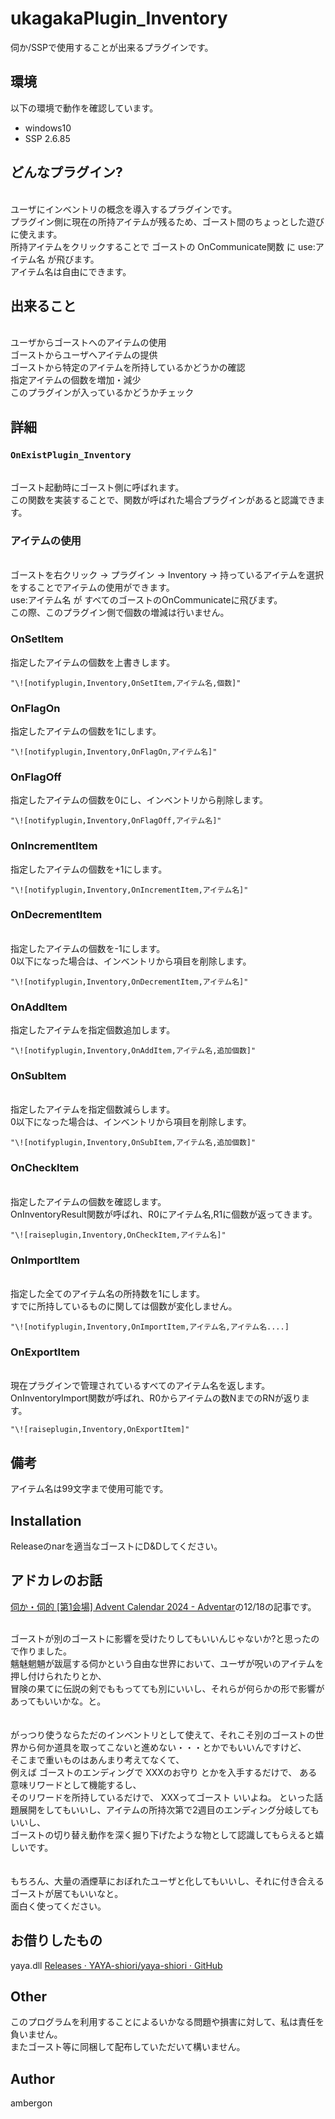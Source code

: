 # ukagakaPlugin_Inventory
伺か/SSPで使用することが出来るプラグインです。


## 環境
以下の環境で動作を確認しています。
- windows10
- SSP 2.6.85


## どんなプラグイン?
<br>ユーザにインベントリの概念を導入するプラグインです。
<br>プラグイン側に現在の所持アイテムが残るため、ゴースト間のちょっとした遊びに使えます。
<br>所持アイテムをクリックすることで ゴーストの OnCommunicate関数 に use:アイテム名 が飛びます。
<br>アイテム名は自由にできます。


## 出来ること
<br>ユーザからゴーストへのアイテムの使用
<br>ゴーストからユーザへアイテムの提供
<br>ゴーストから特定のアイテムを所持しているかどうかの確認
<br>指定アイテムの個数を増加・減少
<br>このプラグインが入っているかどうかチェック



## 詳細
### `OnExistPlugin_Inventory`
<br>ゴースト起動時にゴースト側に呼ばれます。
<br>この関数を実装することで、関数が呼ばれた場合プラグインがあると認識できます。


### アイテムの使用
<br>ゴーストを右クリック -> プラグイン -> Inventory -> 持っているアイテムを選択 をすることでアイテムの使用ができます。
<br>use:アイテム名 が すべてのゴーストのOnCommunicateに飛びます。
<br>この際、このプラグイン側で個数の増減は行いません。


### OnSetItem
指定したアイテムの個数を上書きします。
```
"\![notifyplugin,Inventory,OnSetItem,アイテム名,個数]"
```


### OnFlagOn 
指定したアイテムの個数を1にします。
```
"\![notifyplugin,Inventory,OnFlagOn,アイテム名]"
```

### OnFlagOff 
指定したアイテムの個数を0にし、インベントリから削除します。
```
"\![notifyplugin,Inventory,OnFlagOff,アイテム名]"
```


### OnIncrementItem 
指定したアイテムの個数を+1にします。
```
"\![notifyplugin,Inventory,OnIncrementItem,アイテム名]"
```


### OnDecrementItem 
<br>指定したアイテムの個数を-1にします。
<br>0以下になった場合は、インベントリから項目を削除します。
```
"\![notifyplugin,Inventory,OnDecrementItem,アイテム名]"
```


### OnAddItem 
指定したアイテムを指定個数追加します。
```
"\![notifyplugin,Inventory,OnAddItem,アイテム名,追加個数]"
```


### OnSubItem 
<br>指定したアイテムを指定個数減らします。
<br>0以下になった場合は、インベントリから項目を削除します。
```
"\![notifyplugin,Inventory,OnSubItem,アイテム名,追加個数]"
```


### OnCheckItem 
<br>指定したアイテムの個数を確認します。
<br>OnInventoryResult関数が呼ばれ、R0にアイテム名,R1に個数が返ってきます。
```
"\![raiseplugin,Inventory,OnCheckItem,アイテム名]"
```


### OnImportItem
<br>指定した全てのアイテム名の所持数を1にします。
<br>すでに所持しているものに関しては個数が変化しません。
```
"\![notifyplugin,Inventory,OnImportItem,アイテム名,アイテム名....]
```


### OnExportItem 
<br>現在プラグインで管理されているすべてのアイテム名を返します。
<br>OnInventoryImport関数が呼ばれ、R0からアイテムの数NまでのRNが返ります。
```
"\![raiseplugin,Inventory,OnExportItem]"
```


## 備考
アイテム名は99文字まで使用可能です。


## Installation
Releaseのnarを適当なゴーストにD&Dしてください。


## アドカレのお話
[伺か・伺的 [第1会場] Advent Calendar 2024 - Adventar](https://adventar.org/calendars/10049)の12/18の記事です。


<br>ゴーストが別のゴーストに影響を受けたりしてもいいんじゃないか?と思ったので作りました。
<br>魑魅魍魎が跋扈する伺かという自由な世界において、ユーザが呪いのアイテムを押し付けられたりとか、
<br>冒険の果てに伝説の剣でももってても別にいいし、それらが何らかの形で影響があってもいいかな。と。
<br>
<br>
<br>がっつり使うならただのインベントリとして使えて、それこそ別のゴーストの世界から何か道具を取ってこないと進めない・・・とかでもいいんですけど、
<br>そこまで重いものはあんまり考えてなくて、
<br>例えば ゴーストのエンディングで XXXのお守り とかを入手するだけで、 ある意味リワードとして機能するし、
<br>そのリワードを所持しているだけで、 XXXってゴースト いいよね。 といった話題展開をしてもいいし、アイテムの所持次第で2週目のエンディング分岐してもいいし、
<br>ゴーストの切り替え動作を深く掘り下げたような物として認識してもらえると嬉しいです。
<br>
<br>
<br>もちろん、大量の酒煙草におぼれたユーザと化してもいいし、それに付き合えるゴーストが居てもいいなと。
<br>面白く使ってください。


## お借りしたもの
yaya.dll
[Releases · YAYA-shiori/yaya-shiori · GitHub](https://github.com/YAYA-shiori/yaya-shiori/releases)

## Other
このプログラムを利用することによるいかなる問題や損害に対して、私は責任を負いません。<br>
またゴースト等に同梱して配布していただいて構いません。<br>



## Author
ambergon




